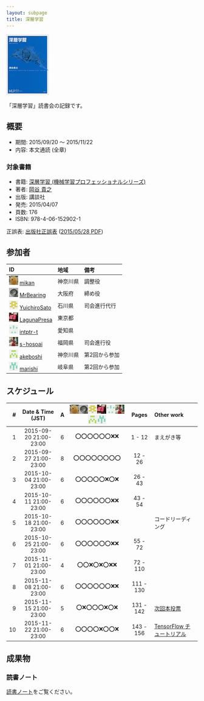 ```yaml
---
layout: subpage
title: 深層学習
---
```


[![深層学習](/images/cover-deeplearning.jpg)](http://www.amazon.co.jp/dp/4061529021/)

「深層学習」読書会の記録です。

## 概要

* 期間: 2015/09/20 ～ 2015/11/22
* 内容: 本文通読 (全章)

### 対象書籍

* 書籍: [深層学習 (機械学習プロフェッショナルシリーズ)](http://bookclub.kodansha.co.jp/product?isbn=9784061529021)
* 著者: [岡谷 貴之](http://www.vision.is.tohoku.ac.jp/jp/home/)
* 出版: 講談社
* 発売: 2015/04/07
* 頁数: 176
* ISBN: 978-4-06-152902-1

正誤表: [出版社正誤表](http://www.kspub.co.jp/download/) ([2015/05/28 PDF](http://www.kspub.co.jp/download/1529021a.pdf))

## 参加者

| ID                                              | 地域     | 備考           |
|:------------------------------------------------|:---------|:---------------|
| ![](/images/users/mikan_24.png) [mikan](https://github.com/mikan)               | 神奈川県 | 調整役         |
| ![](/images/users/MrBearing_24.png) [MrBearing](https://github.com/MrBearing)       | 大阪府   | 締め役         |
| ![](/images/users/YuichiroSato_24.png) [YuichiroSato](https://github.com/YuichiroSato) | 石川県   | 司会進行代行   |
| ![](/images/users/LagunaPresa_24.png) [LagunaPresa](https://github.com/LagunaPresa)   | 東京都   |                |
| ![](/images/users/intptr-t_24.png) [intptr-t](https://github.com/intptr-t)         | 愛知県   |                |
| ![](/images/users/s-hosoai_24.png) [s-hosoai](https://github.com/s-hosoai)         | 福岡県   | 司会進行役     |
| ![](/images/users/akeboshi_24.png) [akeboshi](https://github.com/akeboshi)         | 神奈川県 | 第2回から参加  |
| ![](/images/users/marishi_24.png) [marishi](https://github.com/marishi)           | 岐阜県   | 第2回から参加  |

## スケジュール

| # | Date & Time (JST) | A | ![](/images/users/mikan_24.png)![](/images/users/MrBearing_24.png)![](/images/users/YuichiroSato_24.png)![](/images/users/LagunaPresa_24.png)![](/images/users/intptr-t_24.png)![](/images/users/s-hosoai_24.png)![](/images/users/akeboshi_24.png)![](/images/users/marishi_24.png) | Pages | Other work |
|---:|:----------------------:|:-:|:------------------------:|:---------:|:-------------------|
|  1 | 2015-09-20 21:00-23:00 | 6 | :o::o::o::o::o::o::x::x: |   1 -  12 | まえがき等         |
|  2 | 2015-09-27 21:00-23:00 | 8 | :o::o::o::o::o::o::o::o: |  12 -  26 | 　                 |
|  3 | 2015-10-04 21:00-23:00 | 6 | :o::o::o::o::o::x::o::x: |  26 -  43 | 　                 |
|  4 | 2015-10-11 21:00-23:00 | 6 | :o::o::o::o::o::o::x::x: |  43 -  54 | 　                 |
|  5 | 2015-10-18 21:00-23:00 | 6 | :o::o::o::o::o::o::x::x: |           | コードリーディング |
|  6 | 2015-10-25 21:00-23:00 | 6 | :o::o::o::o::o::o::x::x: |  55 -  72 | 　                 |
|  7 | 2015-11-01 21:00-23:00 | 4 | :o::o::x::o::x::o::x::x: |  72 - 110 | 　                 |
|  8 | 2015-11-08 21:00-23:00 | 6 | :o::o::o::o::o::o::x::x: | 111 - 130 | 　                 |
|  9 | 2015-11-15 21:00-23:00 | 5 | :o::x::o::o::o::x::o::x: | 131 - 142 | [次回本投票](https://kagaorange.typeform.com/report/M29YtT/cl8B) |
| 10 | 2015-11-22 21:00-23:00 | 6 | :o::o::o::o::x::o::o::x: | 143 - 156 | [TensorFlow チュートリアル](http://tensorflow.org/tutorials)     |

## 成果物

### 読書ノート

[読書ノート](/note/2-deeplearning)をご覧ください。
